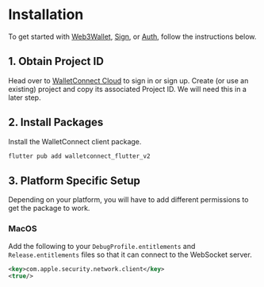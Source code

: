 # Installation

To get started with [Web3Wallet](../web3wallet/wallet-usage.md), [Sign](../dapps/dapp-sign-usage.md), or [Auth](../dapps/dapp-auth-usage.md), follow the instructions below.

## 1. Obtain Project ID

Head over to [WalletConnect Cloud](https://cloud.walletconnect.com/) to sign in or sign up. Create (or use an existing) project and copy its associated Project ID. We will need this in a later step.

## 2. Install Packages

Install the WalletConnect client package.

```dart
flutter pub add walletconnect_flutter_v2
```

## 3. Platform Specific Setup

Depending on your platform, you will have to add different permissions to get the package to work.

### MacOS

Add the following to your `DebugProfile.entitlements` and `Release.entitlements` files so that it can connect to the WebSocket server.

```xml
<key>com.apple.security.network.client</key>
<true/>
```
